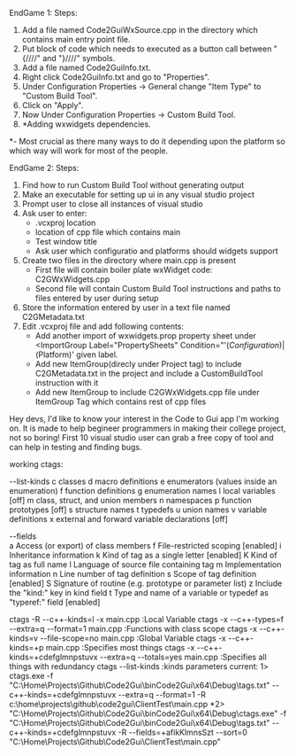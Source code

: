 EndGame 1:
Steps:
1. Add a file named Code2GuiWxSource.cpp in the directory which contains main entry point file.
2. Put block of code which needs to executed as a button call between "{////" and "}////" symbols.
3. Add a file named Code2GuiInfo.txt.
4. Right click Code2GuiInfo.txt and go to "Properties".
5. Under Configuration Properties -> General change "Item Type" to "Custom Build Tool".
6. Click on "Apply".
7. Now Under Configuration Properties -> Custom Build Tool.
8. *Adding wxwidgets dependencies.

*- Most crucial as there many ways to do it depending upon the platform so
	which way will work for most of the people.


EndGame 2:
Steps:
1. Find how to run Custom Build Tool without generating output
2. Make an executable for setting up ui in any visual studio project
3. Prompt user to close all instances of visual studio
4. Ask user to enter:
	- .vcxproj location
	- location of cpp file which contains main
	- Test window title
	- Ask user which configuratio and platforms should widgets support
5. Create two files in the directory where main.cpp is present
	- First file will contain boiler plate wxWidget code: C2GWxWidgets.cpp
	- Second file will contain Custom Build Tool instructions and paths to files entered by user during setup
6. Store the information entered by user in a text file named C2GMetadata.txt
7. Edit .vcxproj file and add following contents:
	- Add another import of wxwidgets.prop property sheet under <ImportGroup Label="PropertySheets" Condition="'$(Configuration)|$(Platform)'
	  given label.
	- Add new ItemGroup(direcly under Project tag) to include C2GMetadata.txt in the project and include a CustomBuildTool instruction with it
		<ItemGroup>
    		<CustomBuild Include="C2GMetadata.txt">
	- Add new ItemGroup to include C2GWxWidgets.cpp file under ItemGroup Tag which contains rest of cpp files		
		<ItemGroup>
			<ClCompile Include="Code2GuiWxSource.cpp" />

Hey devs,
I'd like to know your interest in the Code to Gui app I'm working on. It is made to
help begineer programmers in making their college project, not so boring!
First 10 visual studio user can grab a free copy of tool and can help in testing and finding
bugs.


working ctags:

--list-kinds
    c  classes
    d  macro definitions
    e  enumerators (values inside an enumeration)
    f  function definitions
    g  enumeration names
    l  local variables [off]
    m  class, struct, and union members
    n  namespaces
    p  function prototypes [off]
    s  structure names
    t  typedefs
    u  union names
    v  variable definitions
    x  external and forward variable declarations [off]

--fields	
a	Access (or export) of class members
f	File-restricted scoping [enabled]
i	Inheritance information
k	Kind of tag as a single letter [enabled]
K	Kind of tag as full name
l	Language of source file containing tag
m	Implementation information
n	Line number of tag definition
s	Scope of tag definition [enabled]
S	Signature of routine (e.g. prototype or parameter list)
z	Include the "kind:" key in kind field
t	Type and name of a variable or typedef as "typeref:" field [enabled]

ctags -R --c++-kinds=l -x main.cpp 					:Local Variable 
ctags -x --c++-types=f --extra=q --format=1 main.cpp			:Functions with class scope
ctags -x --c++-kinds=v --file-scope=no main.cpp				:Global Variable
ctags -x --c++-kinds=+p main.cpp					:Specifies most things
ctags -x --c++-kinds=+cdefglmnpstuvx --extra=q --totals=yes main.cpp	:Specifies all things with redundancy
ctags --list-kinds							:kinds parameters
current:
1> ctags.exe -f "C:\Home\Projects\Github\Code2Gui\binCode2Gui\x64\Debug\tags.txt" --c++-kinds=+cdefglmnpstuvx --extra=q --format=1 -R c:\home\projects\github\code2gui\ClientTest\main.cpp
*2> "C:\Home\Projects\Github\Code2Gui\binCode2Gui\x64\Debug\ctags.exe" -f "C:\Home\Projects\Github\Code2Gui\binCode2Gui\x64\Debug\tags.txt" --c++-kinds=+cdefglmnpstuvx -R --fields=+afikKlmnsSzt --sort=0 "C:\Home\Projects\Github\Code2Gui\ClientTest\main.cpp"
